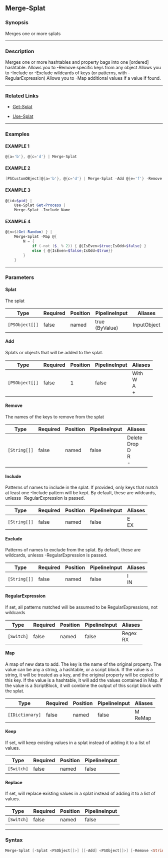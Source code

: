 Merge-Splat
-----------




### Synopsis
Merges one or more splats



---


### Description

Merges one or more hashtables and property bags into one [ordered] hashtable.
Allows you to -Remove specific keys from any object
Allows you to -Include or -Exclude wildcards of keys (or patterns, with -RegularExpression)
Allows you to -Map additional values if a value if found.



---


### Related Links
* [Get-Splat](Get-Splat.md)



* [Use-Splat](Use-Splat.md)





---


### Examples
#### EXAMPLE 1
```PowerShell
@{a='b'}, @{c='d'} | Merge-Splat
```

#### EXAMPLE 2
```PowerShell
[PSCustomOBject]@{a='b'}, @{c='d'} | Merge-Splat -Add @{e='f'} -Remove c
```

#### EXAMPLE 3
```PowerShell
@{id=$pid} |
    Use-Splat Get-Process |
    Merge-Splat -Include Name
```

#### EXAMPLE 4
```PowerShell
@{n=$(Get-Random) } |
    Merge-Splat -Map @{
        N = {
            if (-not ($_ % 2)) { @{IsEven=$true;IsOdd=$false} }
            else { @{IsEven=$false;IsOdd=$true}}
        }
    }
```



---


### Parameters
#### **Splat**

The splat






|Type          |Required|Position|PipelineInput |Aliases    |
|--------------|--------|--------|--------------|-----------|
|`[PSObject[]]`|false   |named   |true (ByValue)|InputObject|



#### **Add**

Splats or objects that will be added to the splat.






|Type          |Required|Position|PipelineInput|Aliases               |
|--------------|--------|--------|-------------|----------------------|
|`[PSObject[]]`|false   |1       |false        |With<br/>W<br/>A<br/>+|



#### **Remove**

The names of the keys to remove from the splat






|Type        |Required|Position|PipelineInput|Aliases                          |
|------------|--------|--------|-------------|---------------------------------|
|`[String[]]`|false   |named   |false        |Delete<br/>Drop<br/>D<br/>R<br/>-|



#### **Include**

Patterns of names to include in the splat.
If provided, only keys that match at least one -Include pattern will be kept.
By default, these are wildcards, unlesss -RegularExpression is passed.






|Type        |Required|Position|PipelineInput|Aliases |
|------------|--------|--------|-------------|--------|
|`[String[]]`|false   |named   |false        |E<br/>EX|



#### **Exclude**

Patterns of names to exclude from the splat.
By default, these are wildcards, unlesss -RegularExpression is passed.






|Type        |Required|Position|PipelineInput|Aliases |
|------------|--------|--------|-------------|--------|
|`[String[]]`|false   |named   |false        |I<br/>IN|



#### **RegularExpression**

If set, all patterns matched will be assumed to be RegularExpressions, not wildcards






|Type      |Required|Position|PipelineInput|Aliases     |
|----------|--------|--------|-------------|------------|
|`[Switch]`|false   |named   |false        |Regex<br/>RX|



#### **Map**

A map of new data to add.  The key is the name of the original property.
The value can be any a string, a hashtable, or a script block.
If the value is a string, it will be treated as a key, and the original property will be copied to this key.
If the value is a hashtable, it will add the values contained in Map.
If the value is a ScriptBlock, it will combine the output of this script block with the splat.






|Type           |Required|Position|PipelineInput|Aliases    |
|---------------|--------|--------|-------------|-----------|
|`[IDictionary]`|false   |named   |false        |M<br/>ReMap|



#### **Keep**

If set, will keep existing values in a splat instead of adding it to a list of values.






|Type      |Required|Position|PipelineInput|
|----------|--------|--------|-------------|
|`[Switch]`|false   |named   |false        |



#### **Replace**

If set, will replace existing values in a splat instead of adding it to a list of values.






|Type      |Required|Position|PipelineInput|
|----------|--------|--------|-------------|
|`[Switch]`|false   |named   |false        |





---


### Syntax
```PowerShell
Merge-Splat [-Splat <PSObject[]>] [[-Add] <PSObject[]>] [-Remove <String[]>] [-Include <String[]>] [-Exclude <String[]>] [-RegularExpression] [-Map <IDictionary>] [-Keep] [-Replace] [<CommonParameters>]
```
